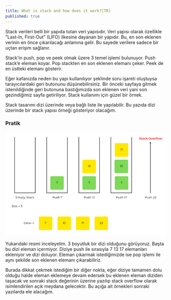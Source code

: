 ```yaml
---
title: What is stack and how does it work?[TR]
published: true
---
```



Stack verileri belli bir yapıda tutan veri yapısıdır. Veri yapısı olarak özellikle "Last-In, First-Out" (LIFO) ilkesine dayanan bir yapıdır. Bu, en son eklenen verinin en önce çıkarılacağı anlamına gelir. Bu sayede verilere sadece bir uçtan erişim sağlanır.

Stack'in push, pop ve peek olmak üzere 3 temel işlemi bulunuyor. Push stack’e eleman koyar. Pop stackten en son eklenen elemanı çeker. Peek de en üstteki elemanı gösterir. 

Eğer kafanızda neden bu yapı kullanılıyor şeklinde soru işareti oluştuysa tarayıcılardaki geri butonunu düşünebilirsiniz. Bir önceki sayfaya gitmek istenildiğinde geri butonuna bastığımızda son eklenen veri yani son gezindiğimiz sayfa getiriliyor. Stack kullanımı için güzel bir örnek.

Stack tasarımı dizi üzerinde veya bağlı liste ile yapılabilir. Bu yazıda dizi üzerinde bir stack yapısı örneği gösteriyor olacağım.

### [](#header-3)Pratik

![Stack Overflow](/assets/stack.png)

Yukarıdaki resmi inceleyelim. 3 boyutluk bir dizi olduğunu görüyoruz. Başta bu dizi eleman içermiyor. Diziye push ile sırasıyla 7 13 17 elemanları ekleniyor ve dizi doluyor. Eleman çıkarmak istediğimizde ise pop işlemi ile aynı şekilde son eklenen elemanı çıkarabiliriz. 

Burada dikkat çekmek istediğim bir diğer nokta, eğer diziye tamamen dolu olduğu halde eleman eklemeye devam edersek bu eklenen eleman diziden taşacak ve sonraki stack değerinin üzerine yazılıp stack overflow olarak isimlendirilen açık meydana gelecektir. Bu açığa ait örnekleri sonraki yazılarda ele alacağım. 



